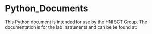 # Python_Documents

This Python document is intended for use by the HNI SCT Group. 
The documentation is for the lab instruments and can be 
be found at: 
